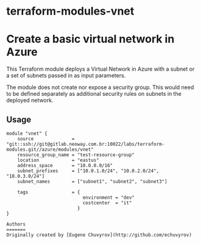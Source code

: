 # terraform-modules-vnet #

Create a basic virtual network in Azure
==============================================================================

This Terraform module deploys a Virtual Network in Azure with a subnet or a set of subnets passed in as input parameters.

The module does not create nor expose a security group. This would need to be defined separately as additional security rules on subnets in the deployed network.

Usage
-----

```hcl
module "vnet" {
    source              = "git::ssh://git@gitlab.neoway.com.br:10022/labs/terraform-modules.git//azure/modules/vnet"
    resource_group_name = "test-resource-group"
    location            = "eastus"
    address_space       = "10.0.0.0/16"
    subnet_prefixes     = ["10.0.1.0/24", "10.0.2.0/24", "10.0.3.0/24"]
    subnet_names        = ["subnet1", "subnet2", "subnet3"]

    tags                = {
                            environment = "dev"
                            costcenter  = "it"
                          }
}

Authors
=======
Originally created by [Eugene Chuvyrov](http://github.com/echuvyrov)
